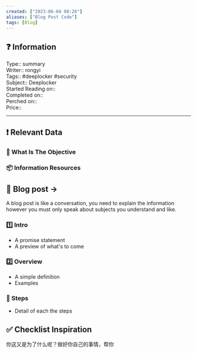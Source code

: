 ```yaml
---
created: ["2023-06-04 08:26"]
aliases: ["Blog Post Code"]
tags: [Blog]
---
```


## ❓ Information

Type:: summary  
Writer:: rongyi  
Tags:: #deeplocker #security  
Subject:: Deeplocker  
Started Reading on::  
Completed on::  
Perched on::  
Price::

---

## ❗ Relevant Data

### 🎯 What Is The Objective

### 📦 Information Resources

## 🔰 Blog post ->

A blog post is like a conversation, you need to explain the information however you must only speak about subjects you understand and like.

### 1️⃣ Intro

* A promise statement
* A preview of what's to come

### 2️⃣ Overview

* A simple definition
* Examples

### 📃 Steps

* Detail of each the steps

## ✅ Checklist Inspiration

你这又是为了什么呢？做好你自己的事情，帮你